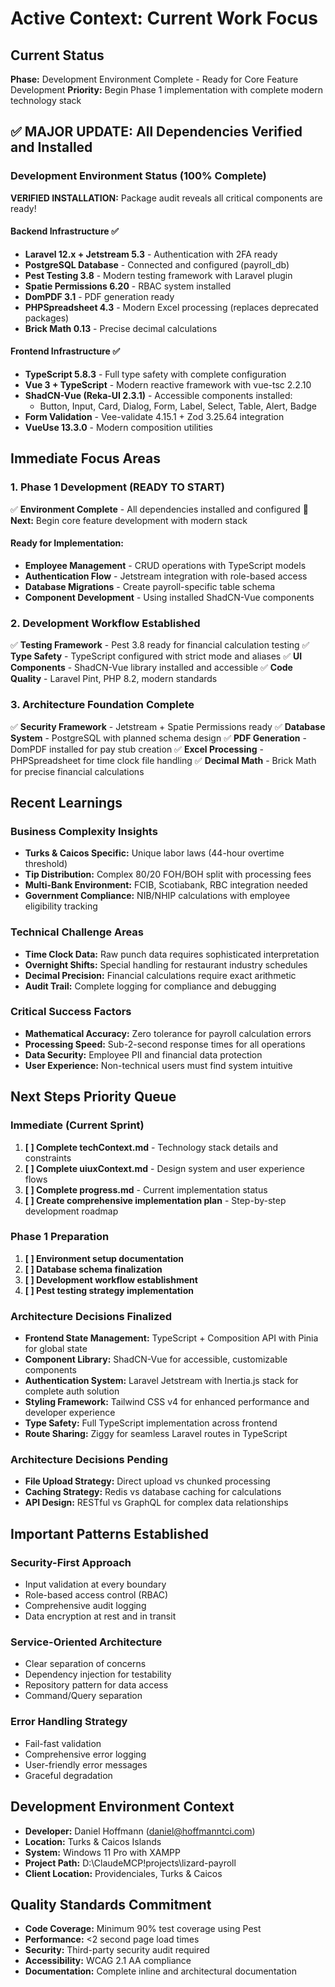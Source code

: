 # Active Context: Current Work Focus

## Current Status
**Phase:** Development Environment Complete - Ready for Core Feature Development
**Priority:** Begin Phase 1 implementation with complete modern technology stack

## ✅ MAJOR UPDATE: All Dependencies Verified and Installed

### Development Environment Status (100% Complete)
**VERIFIED INSTALLATION:** Package audit reveals all critical components are ready!

#### Backend Infrastructure ✅
- **Laravel 12.x + Jetstream 5.3** - Authentication with 2FA ready
- **PostgreSQL Database** - Connected and configured (payroll_db) 
- **Pest Testing 3.8** - Modern testing framework with Laravel plugin
- **Spatie Permissions 6.20** - RBAC system installed
- **DomPDF 3.1** - PDF generation ready
- **PHPSpreadsheet 4.3** - Modern Excel processing (replaces deprecated packages)
- **Brick Math 0.13** - Precise decimal calculations

#### Frontend Infrastructure ✅  
- **TypeScript 5.8.3** - Full type safety with complete configuration
- **Vue 3 + TypeScript** - Modern reactive framework with vue-tsc 2.2.10
- **ShadCN-Vue (Reka-UI 2.3.1)** - Accessible components installed:
  - Button, Input, Card, Dialog, Form, Label, Select, Table, Alert, Badge
- **Form Validation** - Vee-validate 4.15.1 + Zod 3.25.64 integration
- **VueUse 13.3.0** - Modern composition utilities

## Immediate Focus Areas

### 1. Phase 1 Development (READY TO START)
✅ **Environment Complete** - All dependencies installed and configured
🚀 **Next:** Begin core feature development with modern stack

#### Ready for Implementation:
- **Employee Management** - CRUD operations with TypeScript models
- **Authentication Flow** - Jetstream integration with role-based access
- **Database Migrations** - Create payroll-specific table schema
- **Component Development** - Using installed ShadCN-Vue components

### 2. Development Workflow Established
✅ **Testing Framework** - Pest 3.8 ready for financial calculation testing
✅ **Type Safety** - TypeScript configured with strict mode and aliases
✅ **UI Components** - ShadCN-Vue library installed and accessible
✅ **Code Quality** - Laravel Pint, PHP 8.2, modern standards

### 3. Architecture Foundation Complete
✅ **Security Framework** - Jetstream + Spatie Permissions ready
✅ **Database System** - PostgreSQL with planned schema design
✅ **PDF Generation** - DomPDF installed for pay stub creation
✅ **Excel Processing** - PHPSpreadsheet for time clock file handling
✅ **Decimal Math** - Brick Math for precise financial calculations

## Recent Learnings

### Business Complexity Insights
- **Turks & Caicos Specific:** Unique labor laws (44-hour overtime threshold)
- **Tip Distribution:** Complex 80/20 FOH/BOH split with processing fees
- **Multi-Bank Environment:** FCIB, Scotiabank, RBC integration needed
- **Government Compliance:** NIB/NHIP calculations with employee eligibility tracking

### Technical Challenge Areas
- **Time Clock Data:** Raw punch data requires sophisticated interpretation
- **Overnight Shifts:** Special handling for restaurant industry schedules
- **Decimal Precision:** Financial calculations require exact arithmetic
- **Audit Trail:** Complete logging for compliance and debugging

### Critical Success Factors
- **Mathematical Accuracy:** Zero tolerance for payroll calculation errors
- **Processing Speed:** Sub-2-second response times for all operations
- **Data Security:** Employee PII and financial data protection
- **User Experience:** Non-technical users must find system intuitive

## Next Steps Priority Queue

### Immediate (Current Sprint)
1. **[ ] Complete techContext.md** - Technology stack details and constraints
2. **[ ] Complete uiuxContext.md** - Design system and user experience flows  
3. **[ ] Complete progress.md** - Current implementation status
4. **[ ] Create comprehensive implementation plan** - Step-by-step development roadmap

### Phase 1 Preparation
1. **[ ] Environment setup documentation**
2. **[ ] Database schema finalization**
3. **[ ] Development workflow establishment**
4. **[ ] Pest testing strategy implementation**

### Architecture Decisions Finalized
- **Frontend State Management:** TypeScript + Composition API with Pinia for global state
- **Component Library:** ShadCN-Vue for accessible, customizable components
- **Authentication System:** Laravel Jetstream with Inertia.js stack for complete auth solution
- **Styling Framework:** Tailwind CSS v4 for enhanced performance and developer experience
- **Type Safety:** Full TypeScript implementation across frontend
- **Route Sharing:** Ziggy for seamless Laravel routes in TypeScript

### Architecture Decisions Pending
- **File Upload Strategy:** Direct upload vs chunked processing
- **Caching Strategy:** Redis vs database caching for calculations
- **API Design:** RESTful vs GraphQL for complex data relationships

## Important Patterns Established

### Security-First Approach
- Input validation at every boundary
- Role-based access control (RBAC)
- Comprehensive audit logging
- Data encryption at rest and in transit

### Service-Oriented Architecture
- Clear separation of concerns
- Dependency injection for testability
- Repository pattern for data access
- Command/Query separation

### Error Handling Strategy
- Fail-fast validation
- Comprehensive error logging
- User-friendly error messages
- Graceful degradation

## Development Environment Context
- **Developer:** Daniel Hoffmann (daniel@hoffmanntci.com)
- **Location:** Turks & Caicos Islands
- **System:** Windows 11 Pro with XAMPP
- **Project Path:** D:\ClaudeMCP\!projects\lizard-payroll
- **Client Location:** Providenciales, Turks & Caicos

## Quality Standards Commitment
- **Code Coverage:** Minimum 90% test coverage using Pest
- **Performance:** <2 second page load times
- **Security:** Third-party security audit required
- **Accessibility:** WCAG 2.1 AA compliance
- **Documentation:** Complete inline and architectural documentation
